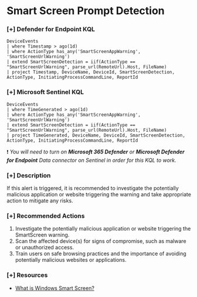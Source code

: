# Smart Screen Prompt Detection 

### [+] Defender for Endpoint KQL
```
DeviceEvents
| where Timestamp > ago(1d)
| where ActionType has_any('SmartScreenAppWarning', 'SmartScreenUrlWarning')
| extend SmartScreenDetection = iif(ActionType == "SmartScreenUrlWarning", parse_url(RemoteUrl).Host, FileName)
| project Timestamp, DeviceName, DeviceId, SmartScreenDetection, ActionType, InitiatingProcessCommandLine, ReportId
```

### [+] Microsoft Sentinel KQL
```
DeviceEvents
| where TimeGenerated > ago(1d)
| where ActionType has_any('SmartScreenAppWarning', 'SmartScreenUrlWarning')
| extend SmartScreenDetection = iif(ActionType == "SmartScreenUrlWarning", parse_url(RemoteUrl).Host, FileName)
| project TimeGenerated, DeviceName, DeviceId, SmartScreenDetection, ActionType, InitiatingProcessCommandLine, ReportId
```
:exclamation: *You will need to turn on **Microsoft 365 Defender** or **Microsoft Defender for Endpoint** Data connector on Sentinel in order for this KQL to work.*

### [+] Description 
If this alert is triggered, it is recommended to investigate the potentially malicious application or website triggering the warning and take appropriate action to mitigate any risks. 

### [+] Recommended Actions
1. Investigate the potentially malicious application or website triggering the SmartScreen warning.
2. Scan the affected device(s) for signs of compromise, such as malware or unauthorized access.
3. Train users on safe browsing practices and the importance of avoiding potentially malicious websites or applications.

### [+] Resources
- [What is Windows Smart Screen?](https://learn.microsoft.com/en-us/windows/security/threat-protection/microsoft-defender-smartscreen/microsoft-defender-smartscreen-overview)
